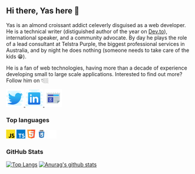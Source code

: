 ## Hi there, Yas here 👋

Yas is an almond croissant addict celeverly disguised as a web developer. He is a technical writer (distiguished author of the year on [Dev.to](https://dev.to/yashints)), international speaker, and a community advocate. By day he plays the role of a lead consultant at Telstra Purple, the biggest professional services in Australia, and by night he does nothing (someone needs to take care of the kids 😁).

He is a fan of web technologies, having more than a decade of experience developing small to large scale applications. Interested to find out more? Follow him on 👇🏼

<a href="https://twitter.com/yashints" target="_blank">
  <img width="48" src="./assets/icons8-twitter.svg" alt="Twitter"/>
</a>
<a href="https://linkedin.com/in/yashints" target="_blank">
  <img width="48" src="./assets/icons8-linkedin.svg" alt="LinkedIn"/>
</a>
<a href="https://yashints.dev" target="_blank">
  <img width="48" src="./assets/icons8-google-news.svg" alt="Website"/>
</a>

### Top languages
<code><img width="24" src="./assets/javascript.svg" alt="JavaScript"/></code>
<code><img width="24" src="./assets/typescript.svg" alt="TypeScript"/></code>
<code><img width="24" src="./assets/html.svg" alt="HTML" /></code>
<code><img width="24" src="./assets/css3.svg" alt="CSS" /></code>
<code><img height="24" src="./assets/tfjs.svg" alt="Tensorflow.js" /></code>

### GitHub Stats

[![Top Langs](https://github-readme-stats.vercel.app/api/top-langs/?username=yashints&theme=tokyonight)](https://github.com/yashints/github-readme-stats)
[![Anurag's github stats](https://github-readme-stats.vercel.app/api?username=yashints&show_icons=true&theme=tokyonight)](https://github.com/yashints/github-readme-stats)
